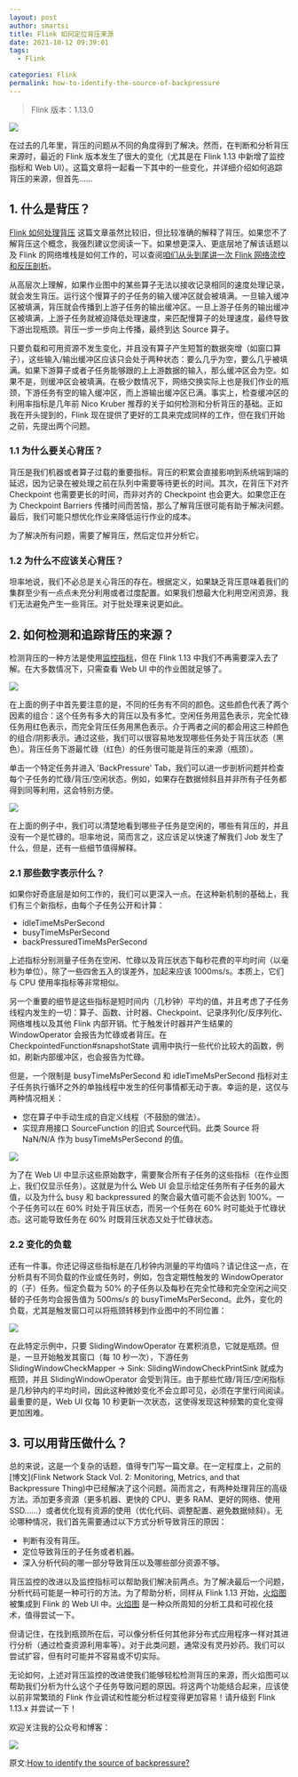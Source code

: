```yaml
---
layout: post
author: smartsi
title: Flink 如何定位背压来源
date: 2021-10-12 09:39:01
tags:
  - Flink

categories: Flink
permalink: how-to-identify-the-source-of-backpressure
---
```


> Flink 版本：1.13.0

![](https://github.com/sjf0115/ImageBucket/blob/main/Flink/how-to-identify-the-source-of-backpressure-1.png?raw=true)

在过去的几年里，背压的问题从不同的角度得到了解决。然而，在判断和分析背压来源时，最近的 Flink 版本发生了很大的变化（尤其是在 Flink 1.13 中新增了监控指标和 Web UI）。这篇文章将一起看一下其中的一些变化，并详细介绍如何追踪背压的来源，但首先……

## 1. 什么是背压？

[Flink 如何处理背压](http://smartsi.club/how-flink-handles-backpressure.html) 这篇文章虽然比较旧，但比较准确的解释了背压。如果您不了解背压这个概念，我强烈建议您阅读一下。如果想更深入、更底层地了解该话题以及 Flink 的网络堆栈是如何工作的，可以查阅[咱们从头到尾讲一次 Flink 网络流控和反压剖析](https://mp.weixin.qq.com/s/6kqUEkJdsZgMIknqSPlzbQ)。

从高层次上理解，如果作业图中的某些算子无法以接收记录相同的速度处理记录，就会发生背压。运行这个慢算子的子任务的输入缓冲区就会被填满。一旦输入缓冲区被填满，背压就会传播到上游子任务的输出缓冲区。一旦上游子任务的输出缓冲区被填满，上游子任务就被迫降低处理速度，来匹配慢算子的处理速度，最终导致下游出现瓶颈。背压一步一步向上传播，最终到达 Source 算子。

只要负载和可用资源不发生变化，并且没有算子产生短暂的数据突增（如窗口算子），这些输入/输出缓冲区应该只会处于两种状态：要么几乎为空，要么几乎被填满。如果下游算子或者子任务能够跟的上上游数据的输入，那么缓冲区会为空。如果不是，则缓冲区会被填满。在极少数情况下，网络交换实际上也是我们作业的瓶颈，下游任务有空的输入缓冲区，而上游输出缓冲区已满。事实上，检查缓冲区的利用率指标是几年前 Nico Kruber 推荐的关于如何检测和分析背压的基础。正如我在开头提到的，Flink 现在提供了更好的工具来完成同样的工作，但在我们开始之前，先提出两个问题。

### 1.1 为什么要关心背压？

背压是我们机器或者算子过载的重要指标。背压的积累会直接影响到系统端到端的延迟，因为记录在被处理之前在队列中需要等待更长的时间。其次，在背压下对齐 Checkpoint 也需要更长的时间，而非对齐的 Checkpoint 也会更大。如果您正在为 Checkpoint Barriers 传播时间而苦恼，那么了解背压很可能有助于解决问题。最后，我们可能只想优化作业来降低运行作业的成本。

为了解决所有问题，需要了解背压，然后定位并分析它。

### 1.2 为什么不应该关心背压？

坦率地说，我们不必总是关心背压的存在。根据定义，如果缺乏背压意味着我们的集群至少有一点点未充分利用或者过度配置。如果我们想最大化利用空闲资源，我们无法避免产生一些背压。对于批处理来说更如此。

## 2. 如何检测和追踪背压的来源？

检测背压的一种方法是使用[监控指标](https://nightlies.apache.org/flink/flink-docs-release-1.13/docs/ops/metrics/#system-metrics)，但在 Flink 1.13 中我们不再需要深入去了解。在大多数情况下，只需查看 Web UI 中的作业图就足够了。

![](https://github.com/sjf0115/ImageBucket/blob/main/Flink/how-to-identify-the-source-of-backpressure-2.png?raw=true)

在上面的例子中首先要注意的是，不同的任务有不同的颜色。这些颜色代表了两个因素的组合：这个任务有多大的背压以及有多忙。空闲任务用蓝色表示，完全忙碌任务用红色表示，而完全背压任务用黑色表示。介于两者之间的都会用这三种颜色的组合/阴影表示。通过这些，我们可以很容易地发现哪些任务处于背压状态（黑色）。背压任务下游最忙碌（红色）的任务很可能是背压的来源（瓶颈）。

单击一个特定任务并进入 'BackPressure' Tab，我们可以进一步剖析问题并检查每个子任务的忙碌/背压/空闲状态。例如，如果存在数据倾斜且并非所有子任务都得到同等利用，这会特别方便。

![](https://github.com/sjf0115/ImageBucket/blob/main/Flink/how-to-identify-the-source-of-backpressure-3.png?raw=true)

在上面的例子中，我们可以清楚地看到哪些子任务是空闲的，哪些有背压的，并且没有一个是忙碌的。坦率地说，简而言之，这应该足以快速了解我们 Job 发生了什么，但是，还有一些细节值得解释。

### 2.1 那些数字表示什么？

如果你好奇底层是如何工作的，我们可以更深入一点。在这种新机制的基础上，我们有三个新指标，由每个子任务公开和计算：
- idleTimeMsPerSecond
- busyTimeMsPerSecond
- backPressuredTimeMsPerSecond

上述指标分别测量子任务在空闲、忙碌以及背压状态下每秒花费的平均时间（以毫秒为单位）。除了一些四舍五入的误差外，加起来应该 1000ms/s。本质上，它们与 CPU 使用率指标等非常相似。

另一个重要的细节是这些指标是短时间内（几秒钟）平均的值，并且考虑了子任务线程内发生的一切：算子、函数、计时器、Checkpoint、记录序列化/反序列化、网络堆栈以及其他 Flink 内部开销。忙于触发计时器并产生结果的 WindowOperator 会报告为忙碌或者背压。在 CheckpointedFunction#snapshotState 调用中执行一些代价比较大的函数，例如，刷新内部缓冲区，也会报告为忙碌。

但是，一个限制是 busyTimeMsPerSecond 和 idleTimeMsPerSecond 指标对主子任务执行循环之外的单独线程中发生的任何事情都无动于衷。幸运的是，这仅与两种情况相关：
- 您在算子中手动生成的自定义线程（不鼓励的做法）。
- 实现弃用接口 SourceFunction 的旧式 Source代码。此类 Source 将 NaN/N/A 作为 busyTimeMsPerSecond 的值。

![](https://github.com/sjf0115/ImageBucket/blob/main/Flink/how-to-identify-the-source-of-backpressure-4.png?raw=true)

为了在 Web UI 中显示这些原始数字，需要聚合所有子任务的这些指标（在作业图上，我们仅显示任务）。这就是为什么 Web UI 会显示给定任务所有子任务的最大值，以及为什么 busy 和 backpressured 的聚合最大值可能不会达到 100%。一个子任务可以在 60% 时处于背压状态，而另一个任务在 60% 时可能处于忙碌状态。这可能导致任务在 60% 时既背压状态又处于忙碌状态。

### 2.2 变化的负载

还有一件事。你还记得这些指标是在几秒钟内测量的平均值吗？请记住这一点，在分析具有不同负载的作业或任务时，例如，包含定期性触发的 WindowOperator 的（子）任务。恒定负载为 50% 的子任务以及每秒在完全忙碌和完全空闲之间交替的子任务均会报告值为 500ms/s 的 busyTimeMsPerSecond。此外，变化的负载，尤其是触发窗口可以将瓶颈转移到作业图中的不同位置：

![](https://github.com/sjf0115/ImageBucket/blob/main/Flink/how-to-identify-the-source-of-backpressure-5.png?raw=true)

在此特定示例中，只要 SlidingWindowOperator 在累积消息，它就是瓶颈。但是，一旦开始触发其窗口（每 10 秒一次），下游任务 SlidingWindowCheckMapper -> Sink: SlidingWindowCheckPrintSink 就成为瓶颈，并且 SlidingWindowOperator 会受到背压。由于那些忙碌/背压/空闲指标是几秒钟内的平均时间，因此这种微妙变化不会立即可见，必须在字里行间阅读。最重要的是，Web UI 仅每 10 秒更新一次状态，这使得发现这种频繁的变化变得更加困难。

## 3. 可以用背压做什么？

总的来说，这是一个复杂的话题，值得专门写一篇文章。在一定程度上，之前的[博文](Flink Network Stack Vol. 2: Monitoring, Metrics, and that Backpressure Thing)中已经解决了这个问题。简而言之，有两种处理背压的高级方法。添加更多资源（更多机器、更快的 CPU、更多 RAM、更好的网络、使用 SSD……）或者优化现有资源的使用（优化代码、调整配置、避免数据倾斜）。无论哪种情况，我们首先需要通过以下方式分析导致背压的原因：
- 判断有没有背压。
- 定位导致背压的子任务或者机器。
- 深入分析代码的哪一部分导致背压以及哪些部分资源不够。

背压监控的改进以及监控指标可以帮助我们解决前两点。为了解决最后一个问题，分析代码可能是一种可行的方法。为了帮助分析，同样从 Flink 1.13 开始，[火焰图](https://www.brendangregg.com/flamegraphs.html) 被集成到 Flink 的 Web UI 中。[火焰图](https://www.brendangregg.com/flamegraphs.html) 是一种众所周知的分析工具和可视化技术，值得尝试一下。

但请记住，在找到瓶颈所在后，可以像分析任何其他非分布式应用程序一样对其进行分析（通过检查资源利用率等）。对于此类问题，通常没有灵丹妙药。我们可以尝试扩容，但有时可能并不容易或不切实际。

无论如何，上述对背压监控的改进使我们能够轻松检测背压的来源，而火焰图可以帮助我们分析为什么这个子任务导致问题的原因。将这两个功能结合起来，应该使以前非常繁琐的 Flink 作业调试和性能分析过程变得更加容易！请升级到 Flink 1.13.x 并尝试一下！

欢迎关注我的公众号和博客：

![](https://github.com/sjf0115/ImageBucket/blob/main/Other/smartsi.jpg?raw=true)

原文:[How to identify the source of backpressure?](https://flink.apache.org/2021/07/07/backpressure.html)
